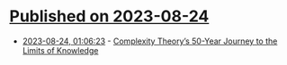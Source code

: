# [Published on 2023-08-24](index.md)

* [2023-08-24, 01:06:23](https://lobste.rs/s/e1ovsz/complexity_theory_s_50_year_journey) - [Complexity Theory’s 50-Year Journey to the Limits of Knowledge](https://www.quantamagazine.org/complexity-theorys-50-year-journey-to-the-limits-of-knowledge-20230817/)
